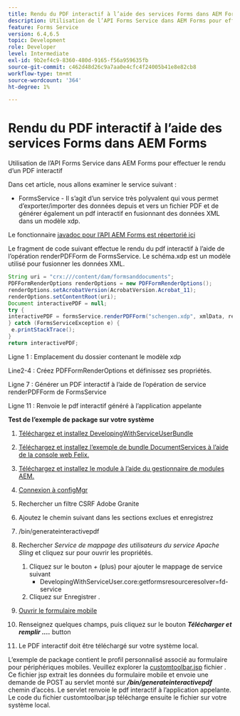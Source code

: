 ```yaml
---
title: Rendu du PDF interactif à l’aide des services Forms dans AEM Forms
description: Utilisation de l’API Forms Service dans AEM Forms pour effectuer le rendu d’un PDF interactif
feature: Forms Service
version: 6.4,6.5
topic: Development
role: Developer
level: Intermediate
exl-id: 9b2ef4c9-8360-480d-9165-f56a959635fb
source-git-commit: c462d48d26c9a7aa0e4cfc4f24005b41e8e82cb8
workflow-type: tm+mt
source-wordcount: '364'
ht-degree: 1%

---
```


# Rendu du PDF interactif à l’aide des services Forms dans AEM Forms

Utilisation de l’API Forms Service dans AEM Forms pour effectuer le rendu d’un PDF interactif

Dans cet article, nous allons examiner le service suivant :

* FormsService - Il s’agit d’un service très polyvalent qui vous permet d’exporter/importer des données depuis et vers un fichier PDF et de générer également un pdf interactif en fusionnant des données XML dans un modèle xdp.

Le fonctionnaire [javadoc pour l’API AEM Forms est répertorié ici](https://helpx.adobe.com/aem-forms/6/javadocs/com/adobe/fd/output/api/package-summary.html)

Le fragment de code suivant effectue le rendu du pdf interactif à l’aide de l’opération renderPDFForm de FormsService. Le schéma.xdp est un modèle utilisé pour fusionner les données XML.

```java
String uri = "crx:///content/dam/formsanddocuments";
PDFFormRenderOptions renderOptions = new PDFFormRenderOptions();
renderOptions.setAcrobatVersion(AcrobatVersion.Acrobat_11);
renderOptions.setContentRoot(uri);
Document interactivePDF = null;
try {
interactivePDF = formsService.renderPDFForm("schengen.xdp", xmlData, renderOptions);
} catch (FormsServiceException e) {
 e.printStackTrace();
}
return interactivePDF;
```

Ligne 1 : Emplacement du dossier contenant le modèle xdp

Line2-4 : Créez PDFFormRenderOptions et définissez ses propriétés.

Ligne 7 : Générer un PDF interactif à l’aide de l’opération de service renderPDFForm de FormsService

Ligne 11 : Renvoie le pdf interactif généré à l’application appelante

**Test de l’exemple de package sur votre système**
1. [Téléchargez et installez DevelopingWithServiceUserBundle](/help/forms/assets/common-osgi-bundles/DevelopingWithServiceUser.jar)
1. [Téléchargez et installez l’exemple de bundle DocumentServices à l’aide de la console web Felix.](/help/forms/assets/common-osgi-bundles/AEMFormsDocumentServices.core-1.0-SNAPSHOT.jar)
1. [Téléchargez et installez le module à l’aide du gestionnaire de modules AEM.](assets/downloadinteractivepdffrommobileform.zip)

1. [Connexion à configMgr](http://localhost:4502/system/console/configMgr)
1. Rechercher un filtre CSRF Adobe Granite
1. Ajoutez le chemin suivant dans les sections exclues et enregistrez
1. /bin/generateinteractivepdf
1. Rechercher _Service de mappage des utilisateurs du service Apache Sling_ et cliquez sur pour ouvrir les propriétés.
   1. Cliquez sur le bouton *+* (plus) pour ajouter le mappage de service suivant
      * DevelopingWithServiceUser.core:getformsresourceresolver=fd-service
   1. Cliquez sur Enregistrer .
1. [Ouvrir le formulaire mobile](http://localhost:4502/content/dam/formsanddocuments/schengen.xdp/jcr:content)
1. Renseignez quelques champs, puis cliquez sur le bouton ***Télécharger et remplir ....*** button
1. Le PDF interactif doit être téléchargé sur votre système local.


L’exemple de package contient le profil personnalisé associé au formulaire pour périphériques mobiles. Veuillez explorer la [customtoolbar.jsp](http://localhost:4502/apps/AEMFormsDemoListings/customprofiles/addImageToMobileForm/demo/customtoolbar.jsp) fichier . Ce fichier jsp extrait les données du formulaire mobile et envoie une demande de POST au servlet monté sur ***/bin/generateinteractivepdf*** chemin d’accès. Le servlet renvoie le pdf interactif à l’application appelante. Le code du fichier customtoolbar.jsp télécharge ensuite le fichier sur votre système local.
